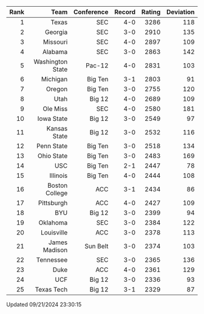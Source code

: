 | Rank  | Team                 | Conference           | Record   | Rating | Deviation |
| ---:  | ---:                 | ---:                 | ---:     | ---:   | ---:      |
| 1     | Texas                | SEC                  | 4-0      | 3286   | 118       |
| 2     | Georgia              | SEC                  | 3-0      | 2910   | 135       |
| 3     | Missouri             | SEC                  | 4-0      | 2897   | 109       |
| 4     | Alabama              | SEC                  | 3-0      | 2863   | 142       |
| 5     | Washington State     | Pac-12               | 4-0      | 2831   | 103       |
| 6     | Michigan             | Big Ten              | 3-1      | 2803   | 91        |
| 7     | Oregon               | Big Ten              | 3-0      | 2755   | 120       |
| 8     | Utah                 | Big 12               | 4-0      | 2689   | 109       |
| 9     | Ole Miss             | SEC                  | 4-0      | 2580   | 181       |
| 10    | Iowa State           | Big 12               | 3-0      | 2549   | 97        |
| 11    | Kansas State         | Big 12               | 3-0      | 2532   | 116       |
| 12    | Penn State           | Big Ten              | 3-0      | 2518   | 134       |
| 13    | Ohio State           | Big Ten              | 3-0      | 2483   | 169       |
| 14    | USC                  | Big Ten              | 2-1      | 2447   | 78        |
| 15    | Illinois             | Big Ten              | 4-0      | 2444   | 108       |
| 16    | Boston College       | ACC                  | 3-1      | 2434   | 86        |
| 17    | Pittsburgh           | ACC                  | 4-0      | 2427   | 109       |
| 18    | BYU                  | Big 12               | 3-0      | 2399   | 94        |
| 19    | Oklahoma             | SEC                  | 3-0      | 2384   | 122       |
| 20    | Louisville           | ACC                  | 3-0      | 2378   | 113       |
| 21    | James Madison        | Sun Belt             | 3-0      | 2374   | 103       |
| 22    | Tennessee            | SEC                  | 3-0      | 2365   | 136       |
| 23    | Duke                 | ACC                  | 4-0      | 2361   | 129       |
| 24    | UCF                  | Big 12               | 3-0      | 2336   | 93        |
| 25    | Texas Tech           | Big 12               | 3-1      | 2329   | 87        |

Updated 09/21/2024 23:30:15
